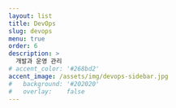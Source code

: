 ```yaml
---
layout: list
title: DevOps
slug: devops
menu: true
order: 6
description: >
  개발과 운영 관리
# accent_color: '#268bd2'
accent_image: /assets/img/devops-sidebar.jpg
#   background: '#202020'
#   overlay:    false
---
```

